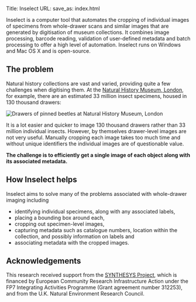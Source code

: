 Title: Inselect
URL:
save_as: index.html

Inselect is a computer tool that automates the cropping of individual images of
specimens from whole-drawer scans and similar images that are generated by
digitisation of museum collections. It combines image processing, barcode
reading, validation of user-defined metadata and batch processing to offer a
high level of automation. Inselect runs on Windows and Mac OS X and is
open-source.

## The problem

Natural history collections are vast and varied, providing quite a few
challenges when digitising them. At the
[Natural History Museum, London](https://www.nhm.ac.uk), for example, there are
an estimated 33 million insect specimens, housed in 130 thousand drawers:

![Drawers of pinned beetles at Natural History Museum, London]({filename}/images/pinned_fisheye.jpg)

It is a lot easier and quicker to image 130 thousand drawers rather than 33
million individual insects. However, by themselves drawer-level images are not
very useful. Manually cropping each image takes too much time and without unique
identifiers the individual images are of questionable value.

**The challenge is to efficiently get a single image of each object along
with its associated metadata.**

## How Inselect helps
Inselect aims to solve many of the problems associated with whole-drawer imaging
including

* identifying individual specimens, along with any associated labels,
* placing a bounding box around each,
* cropping out specimen-level images,
* capturing metadata such as catalogue numbers, location within the collection,
and possibly information on labels and
* associating metadata with the cropped images.

## Acknowledgements
This research received support from the
[SYNTHESYS Project](http://www.synthesys.info/), which is financed by European
Community Research Infrastructure Action under the FP7 Integrating Activities
Programme (Grant agreement number 312253), and from the U.K. Natural Environment
Research Council.
